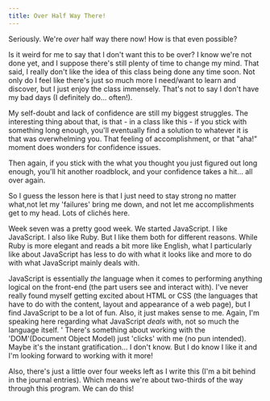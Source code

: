 ```yaml
---
title: Over Half Way There!
---
```


Seriously. We're *over* half way there now! How is that even possible? 

Is it weird for me to say that I don't want this to be over? I know we're not done yet, and I suppose there's still plenty of time to change my mind. That said, I really don't like the idea of this class being done any time soon. Not only do I feel like there's just so much more I need/want to learn and discover, but I just enjoy the class immensely. That's not to say I don't have my bad days (I definitely do... often!). 

My self-doubt and lack of confidence are still my biggest struggles. The interesting thing about that, is that - in a class like this - if you stick with something long enough, you'll eventually find a solution to whatever it is that was overwhelming you. That feeling of accomplishment, or that "aha!" moment does wonders for confidence issues. 

Then again, if you stick with the what you thought you just figured out long enough, you'll hit another roadblock, and your confidence takes a hit... all over again. 

So I guess the lesson here is that I just need to stay strong no matter what,not let my 'failures' bring me down, and not let me accomplishments get to my head. Lots of clichés here. 

Week seven was a pretty good week. We started JavaScript. I like JavaScript. I also like Ruby. But I like them both for different reasons. While Ruby is more elegant and reads a bit more like English, what I particularly like about JavaScript has less to do with what it looks like and more to do with what JavaScript mainly deals with. 

JavaScript is essentially *the* language when it comes to performing anything logical on the front-end (the part users see and interact with). I've never really found myself getting excited about HTML or CSS (the languages that have to do with the content, layout and appearance of a web page), but I find JavaScript to be a lot of fun. Also, it just makes sense to me. Again, I'm speaking here regarding what JavaScript *deals* with, not so much the language itself. 
'
There's something about working with the 'DOM'(Document Object Model) just 'clicks' with me (no pun intended). Maybe it's the instant gratification... I don't know. But I do know I like it and I'm looking forward to working with it more! 

Also, there's just a little over four weeks left as I write this (I'm a bit behind in the journal entries). Which means we're about two-thirds of the way through this program. We can do this!